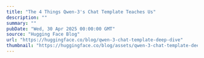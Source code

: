 ```yaml
---
title: "The 4 Things Qwen-3's Chat Template Teaches Us"
description: ""
summary: ""
pubDate: "Wed, 30 Apr 2025 00:00:00 GMT"
source: "Hugging Face Blog"
url: "https://huggingface.co/blog/qwen-3-chat-template-deep-dive"
thumbnail: "https://huggingface.co/blog/assets/qwen-3-chat-template-deep-dive/thumbnail.png"
---
```


